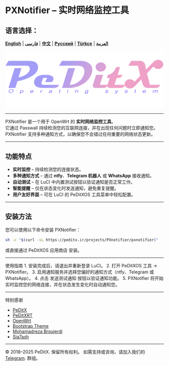 # PXNotifier – 实时网络监控工具

## 语言选择：

[**English**](README.md) | [**فارسی**](README_fa.md) | [**中文**](README_zh.md) | [**Русский**](README_ru.md) | [**Türkçe**](README_tr.md) | [**العربية**](README_ar.md)

![PeDitX Banner](https://raw.githubusercontent.com/peditx/luci-theme-peditx/refs/heads/main/luasrc/brand.png)  

---

PXNotifier 是一个用于 OpenWrt 的 **实时网络监控工具**。  
它通过 Passwall 持续检测您的互联网连接，并在出现任何问题时立即通知您。  
PXNotifier 支持多种通知方式，以确保您不会错过任何重要的网络状态更新。

---

## 功能特点

- **实时监控** – 持续检测您的连接状态。  
- **多种通知方式** – 通过 **ntfy**、**Telegram 机器人** 或 **WhatsApp** 接收通知。  
- **自动测试** – 在 LuCI 中内置测试按钮以验证通知是否正常工作。  
- **智能提醒** – 仅在状态变化时发送通知，避免重复提醒。  
- **用户友好界面** – 可在 LuCI 的 PeDitXOS 工具菜单中轻松配置。  

---

## 安装方法

您可以使用以下命令安装 PXNotifier：

```sh
sh -c "$(curl -sL https://peditx.ir/projects/PXnotifier/pxnotifier)"
```

或直接通过 PeDitXOS 应用商店 安装。

---

使用指南
	1.	安装完成后，请退出并重新登录 LuCI。
	2.	打开 PeDitXOS 工具 → PXNotifier。
	3.	启用通知服务并选择您偏好的通知方式（ntfy、Telegram 或 WhatsApp）。
	4.	点击 发送测试通知 按钮以验证通知功能。
	5.	PXNotifier 将开始实时监控您的网络连接，并在状态发生变化时自动通知您。

---

特别感谢


- [PeDitX](https://github.com/peditx)  
- [PeDitXRT](https://github.com/peditx/peditxrt)  
- [OpenWrt](https://github.com/openwrt)  
- [Bootstrap Theme](https://github.com/twbs/bootstrap)
- [Mohamadreza Broujerdi](https://t.me/MR13_B)
- [Sia7ash](https://github.com/Sia7ash)


---

© 2018–2025 PeDitX. 保留所有权利。
如需支持或咨询，请加入我们的 [Telegram](https://t.me/peditx).   群组。